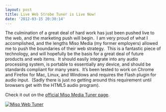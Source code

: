 ```yaml
---
layout: post
title: Live Web Strobe Tuner is Live Now!
date: '2012-03-15 20:30:14'
---
```



The culmination of a great deal of hard work has just been pushed live to the web, and the marketing push will begin.  I am very proud of what I accomplished, and the lengths Miso Media (my former employers) allowed me to push the boundaries of their web strategy.  This is a fantastic piece of technology, and will hopefully be the basis for a great deal of future products and web items.  It should easily integrate into any audio processing system, is portable to essentially any device, and should be standards compliant for many years.  It’s been tested to work on Chrome and Firefox for Mac, Linux, and Windows and requires the Flash plugin for audio input.  (Sadly there is just no getting around this requirement until browsers get with the HTML5 audio program).

Check it out on the [official Miso Media Tuner page](http://www.misomedia.com/tuner/).

[![](http://www.hunterdavis.com/content/images/2012/03/Screen-Shot-2012-03-15-at-1.29.07-PM-300x233.png "Miso Web Tuner")](http://www.misomedia.com/tuner/)


